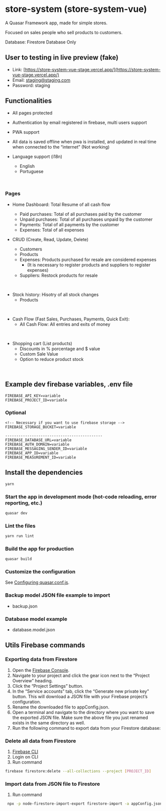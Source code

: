 # store-system (store-system-vue)

A Quasar Framework app, made for simple stores.

Focused on sales people who sell products to customers.

Database: Firestore Database Only

## User to testing in live preview (fake)

- Link: [https://store-system-vue-stage.vercel.app/](https://store-system-vue-stage.vercel.app/)
- Email: staging@staging.com
- Password: staging

## Functionalities

+ All pages protected
+ Authentication by email registered in firebase, multi users support
+ PWA support
+ All data is saved offline when pwa is installed, and updated in real time when connected to the “internet” (Not working)

+ Language support (i18n)
    + English
    + Portuguese

<br>

### Pages

+ Home Dashboard: Total Resume of all cash flow
    + Paid purchases: Total of all purchases paid by the customer
    + Unpaid purchases: Total of all purchases unpaid by the customer
    + Payments: Total of all payments by the customer
    + Expenses: Total of all expenses

+ CRUD (Create, Read, Update, Delete)
    + Customers
    + Products
    + Expenses: Products purchased for resale are considered expenses
      - (It is necessary to register products and suppliers to register expenses)
    + Suppliers: Restock products for resale

<br>

+ Stock history: Hisotry of all stock changes
    + Products

<br>

+ Cash Flow (Fast Sales, Purchases, Payments, Quick Exit):
    + All Cash Flow: All entries and exits of money

<br>

+ Shopping cart (List products)
    + Discounts in % porcentage and $ value
    + Custom Sale Value
    + Option to reduce product stock

<br>

## Example dev  firebase variables, .env file

```
FIREBASE_API_KEY=variable
FIREBASE_PROJECT_ID=variable
```
### Optional
```
<!-- Necessary if you want to use firebase storage -->
FIREBASE_STORAGE_BUCKET=variable

--------------------------------------------
FIREBASE_DATABASE_URL=variable
FIREBASE_AUTH_DOMAIN=variable
FIREBASE_MESSAGING_SENDER_ID=variable
FIREBASE_APP_ID=variable
FIREBASE_MEASUREMENT_ID=variable
```

## Install the dependencies
```bash
yarn
```

### Start the app in development mode (hot-code reloading, error reporting, etc.)
```bash
quasar dev
```

### Lint the files
```bash
yarn run lint
```

### Build the app for production
```bash
quasar build
```

### Customize the configuration
See [Configuring quasar.conf.js](https://v2.quasar.dev/quasar-cli/quasar-conf-js).


### Backup model JSON file example to import
- backup.json

### Database model example
- database.model.json

## Utils Firebase commands
### Exporting data from Firestore

1. Open the [Firebase Console](https://console.firebase.google.com/u/0/).
2. Navigate to your project and click the gear icon next to the “Project Overview” heading.
3. Click the “Project Settings” button.
4. In the “Service accounts” tab, click the “Generate new private key” button. This will download a JSON file with your Firebase project’s configuration.
5. Rename the downloaded file to appConfig.json.
6. Open a terminal and navigate to the directory where you want to save the exported JSON file. Make sure the above file you just renamed exists in the same directory as well.
7. Run the following command to export data from your Firestore database:

### Delete all data from Firestore
1. [Firebase CLI](https://firebase.google.com/docs/cli?hl=pt-br)
2. Login on CLI
3. Run command
```bash
firebase firestore:delete --all-collections --project [PROJECT_ID]
```

### Import data from JSON file to Firestore
1. Run command
```bash
 npx -p node-firestore-import-export firestore-import -a appConfig.json -b backup.json
```

